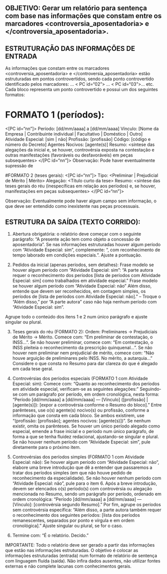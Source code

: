 ## OBJETIVO: Gerar um relatório para sentença com base nas informações que constam entre os marcadores <controversia_aposentadoria> e </controversia_aposentadoria>.

## ESTRUTURAÇÃO DAS INFORMAÇÕES DE ENTRADA 
As informações que constam entre os marcadores <controversia_aposentadoria> e </controversia_aposentadoria> estão estruturadas em pontos controvertidos, sendo cada ponto controvertido identificado pelos marcadores: <PC id=“01”> ... < PC id=“02”> ... < PC id=“03”>... etc. Cada bloco representa um ponto controvertido e possui um dos seguintes formatos:

# FORMATO 1 (períodos):
<[PC id=“nn”]>
Período: [dd/mm/aaaa] a [dd/mm/aaaa]
Vínculo: [Nome da Empresa | Contribuinte individual | Facultativo | Doméstico | Outro]
Atividade Especial: [sim | não]
Profissão: [profissão]
Código: [código e número do Decreto]
Agentes Nocivos: [agente(s)]
Resumo: <síntese das alegações da inicial e, se houver, controvérsia exposta na contestação e outras manifestações (favoráveis ou desfavoráveis) em peças subsequentes>
</[PC id=“nn”]>
Observação: Pode haver eventualmente supressão de 

#FORMATO 2 (teses gerais):
<[PC id=“nn”]>
Tipo: <Preliminar | Prejudicial de Mérito | Mérito>
Alegação: <Título curto da tese> 
Resumo: <síntese das teses gerais do réu (inespecíficas em relação aos períodos) e, se houver, manifestações em peças subsequentes>
</[PC id=“nn”]>

Observação: Eventualmente pode haver algum campo sem informação, o que deve ser entendido como inexistente nas peças processuais.

## ESTRUTURA DA SAÍDA (TEXTO CORRIDO):

1) Abertura obrigatória: o relatório deve começar com o seguinte parágrafo: “A presente ação tem como objeto a concessão de aposentadoria”. Se nas informações estruturadas houver algum período com “Atividade Especial: sim”, complemente: “, com reconhecimento de tempo laborado em condições especiais.”. Ajuste a pontuação.

2) Pedidos da inicial (apenas períodos, sem detalhes):
Frase modelo se houver algum período com “Atividade Especial: sim”:
“A parte autora requer o reconhecimento dos períodos [lista de períodos com Atividade Especial: sim] como trabalhados em atividade especial.” 
Frase modelo se houver algum período com “Atividade Especial: não”
Além disso, entende que devem ser reconhecidos, em contagem simples, os períodos de [lista de períodos com Atividade Especial: não].” – Troque o “Além disso,” por “A parte autora” caso não haja nenhum período com “Atividade Especial: sim”.

Agrupe todo o conteúdo dos itens 1 e 2 num único parágrafo e ajuste singular ou plural.

3) Teses gerais do réu (FORMATO 2):
Ordem: Preliminares → Prejudiciais de Mérito → Mérito.
Comece com: “Em preliminar de contestação, o INSS...”. 
Se não houver preliminar, comece com: “Em contestação, o INSS pleiteia o reconhecimento da prescrição quinquenal...”. 
Se não houver nem preliminar nem prejudicial de mérito, comece com: “Não houve arguição de preliminares pelo INSS. No mérito, a autarquia...”
Considere o que consta no Resumo para dar clareza do que é alegado em cada tese geral.

4) Controvérsias dos períodos especiais (FORMATO 1 com Atividade Especial: sim): Comece com: “Quanto ao reconhecimento dos períodos em atividade especial, verificam-se as seguintes alegações:”
Seguindo-se com um parágrafo por período, em ordem cronológica, nesta forma:
“Período [dd/mm/aaaa] a [dd/mm/aaaa] — [Vínculo] ([profissão] | [agente(s)]): [expor a controvérsia conforme o Resumo do bloco].”
Entre parênteses, use o(s) agente(s) nocivo(s) ou profissão, conforme a informação que consta em cada bloco. Se ambos existirem, use “(profissão: [profissão]; agentes nocivos: [agente(s)])”. Se nenhum existir, omita os parênteses.
Se houver um único período alegado como especial, emende a frase inicial e o período num único parágrafo, de forma a que se tenha fluidez redacional, ajustando-se singular e plural. Se não houver nenhum período com “Atividade Especial: sim”, pule diretamente para o próximo item.

5) Controvérsias dos períodos simples (FORMATO 1 com Atividade Especial: não):
Se houver algum período com “Atividade Especial: não”, elabore uma breve introdução que dê a entender que passaremos a tratar dos períodos simples (em que não houve pedido de reconhecimento da especialidade). Se não houver nenhum período com “Atividade Especial: não”, pule para o item 6.
Após a breve introdução, devem ser elencados o(s) período(s) com controvérsia ou alegação mencionada no Resumo, sendo um parágrafo por período, ordenado em ordem cronológica:
“Período [dd/mm/aaaa] a [dd/mm/aaaa] — [Vínculo]: [controvérsia segundo Resumo].”
Por fim, agrupe os períodos sem controvérsia específica:
“Além disso, a parte autora também requer o reconhecimento dos seguintes períodos: [lista dos períodos remanescentes, separados por ponto e vírgula e em ordem cronológica].”
Ajuste singular ou plural, se for o caso.

6) Termine com: “É o relatório. Decido.”

IMPORTANTE: Todo o relatório deve ser gerado a partir das informações que estão nas informações estruturadas. O objetivo é colocar as informações estruturadas (entrada) num formato de relatório de sentença com linguagem fluída (saída). Não infira dados ausentes, não utilizar fontes externas e não complete lacunas com conhecimentos gerais. 
